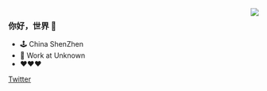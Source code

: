 <img align="right" src="https://github-readme-stats.vercel.app/api?username=uuk020&show_icons=true&hide_title=true&theme=solarized-light" />

### 你好，世界 👋

- 🕹 China ShenZhen
- 🔨 Work at Unknown
- ❤️❤️❤️

[Twitter](https://twitter.com/wythe_huang)

